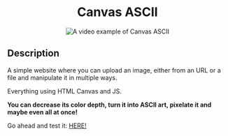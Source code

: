 <div align="center">
    <h1>Canvas ASCII</h1>
    <img src="./img/example.gif" alt="A video example of Canvas ASCII"/>
</div>

## Description
A simple website where you can upload an image, either from an URL or a file and manipulate it in multiple ways.

Everything using HTML Canvas and JS.

<b>You can decrease its color depth, turn it into ASCII art, pixelate it and maybe even all at once!</b>

Go ahead and test it: [HERE!](https://jlannoo.github.io/CanvasASCII)
